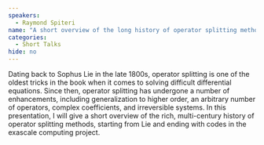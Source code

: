 ```yaml
---
speakers:
  - Raymond Spiteri
name: "A short overview of the long history of operator splitting methods"
categories:
  - Short Talks
hide: no
---
```

Dating back to Sophus Lie in the late 1800s, operator splitting is one of the oldest tricks in the book when it comes to solving difficult differential equations. Since then, operator splitting has undergone a number of enhancements, including generalization to higher order, an arbitrary number of operators, complex coefficients, and irreversible systems. In this presentation, I will give a short overview of the rich, multi-century history of operator splitting methods, starting from Lie and ending with codes in the exascale computing project.
